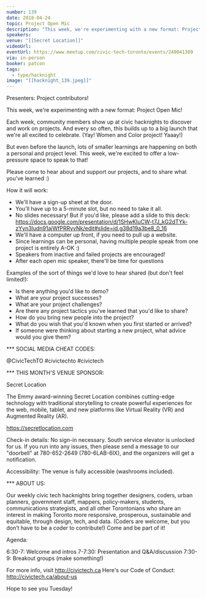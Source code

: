 ```yaml
---
number: 139
date: 2018-04-24
topic: Project Open Mic
description: "This week, we're experimenting with a new format: Project Open Mic! But even before the launch, lots of smaller learnings are happening on both a personal and project level. Each week, community members show up at civic hacknights to discover and work on projects. And every so often, this builds up to a big launch that we're all excited to celebrate. This week, we're excited to offer a low-pressure space to speak to that!"
speakers:
venue: "[[Secret Location]]"
videoUrl:
eventUrl: https://www.meetup.com/civic-tech-toronto/events/249041389
via: in-person
booker: patcon
tags:
  - type/hacknight
image: "[[hacknight_139.jpeg]]"
---
```


Presenters: Project contributors!

This week, we're experimenting with a new format: Project Open Mic!

Each week, community members show up at civic hacknights to discover and work on projects. And every so often, this builds up to a big launch that we're all excited to celebrate. (Yay! Women and Color project! Yaaay!)

But even before the launch, lots of smaller learnings are happening on both a personal and project level. This week, we're excited to offer a low-pressure space to speak to that!

Please come to hear about and support our projects, and to share what you've learned :)

How it will work:

- We'll have a sign-up sheet at the door.
- You'll have up to a 5-minute slot, but no need to take it all.
- No slides necessary! But if you'd like, please add a slide to this deck:
https://docs.google.com/presentation/d/1SHwKIuCW-t7J_kG2dTYk-zYyn3ludn91ajWfPRRyvNk/edit#slide=id.g38d19a3be8_0_16
- We'll have a computer up front, if you need to pull up a website.
- Since learnings can be personal, having multiple people speak from one project is entirely A-OK :)
- Speakers from inactive and failed projects are encouraged!
- After each open mic speaker, there'll be time for questions

Examples of the sort of things we'd love to hear shared (but don't feel limited!):

- Is there anything you'd like to demo?
- What are your project successes?
- What are your project challenges?
- Are there any project tactics you've learned that you'd like to share?
- How do you bring new people into the project?
- What do you wish that you'd known when you first started or arrived?
- If someone were thinking about starting a new project, what advice would you give them?

*** SOCIAL MEDIA CHEAT CODES:

@CivicTechTO \#civictechto \#civictech

*** THIS MONTH'S VENUE SPONSOR:

Secret Location

The Emmy award-winning Secret Location combines cutting-edge technology with traditional storytelling to create powerful experiences for the web, mobile, tablet, and new platforms like Virtual Reality (VR) and Augmented Reality (AR).

https://secretlocation.com

Check-in details: No sign-in necessary. South service elevator is unlocked for us. If you run into any issues, then please send a message to our "doorbell" at 780-652-2649 (780-6LAB-6IX), and the organizers will get a notification.

Accessibility: The venue is fully accessible (washrooms included).

*** ABOUT US:

Our weekly civic tech hacknights bring together designers, coders, urban planners, government staff, mappers, policy-makers, students, communications strategists, and all other Torontonians who share an interest in making Toronto more responsive, prosperous, sustainable and equitable, through design, tech, and data. (Coders are welcome, but you don’t have to be a coder to contribute!) Come and be part of it!

Agenda:

6:30-7: Welcome and intros
7-7:30: Presentation and Q&A/discussion
7:30-9: Breakout groups (make something!)

For more info, visit http://civictech.ca
Here's our Code of Conduct: http://civictech.ca/about-us

Hope to see you Tuesday!